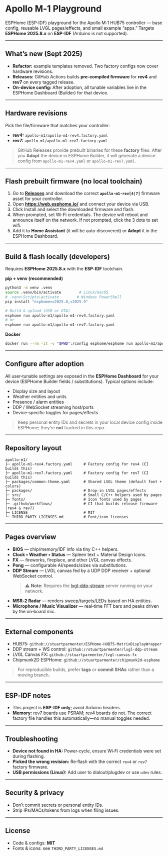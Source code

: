 # Apollo M‑1 Playground

ESPHome (ESP‑IDF) playground for the Apollo M‑1 HUB75 controller — base config, reusable LVGL pages/effects, and small example “apps.” Targets **ESPHome 2025.8.x** on **ESP‑IDF** (Arduino is not supported).

---

## What’s new (Sept 2025)
- **Refactor:** example templates removed. Two factory configs now cover hardware revisions.
- **Releases:** GitHub Actions builds **pre‑compiled firmware** for **rev4** and **rev7** on every tagged release.
- **On‑device config:** After adoption, all tunable variables live in the ESPHome Dashboard (Builder) for that device.

---

## Hardware revisions
Pick the file/firmware that matches your controller:
- **rev4:** `apollo-m1/apollo-m1-rev4.factory.yaml`
- **rev7:** `apollo-m1/apollo-m1-rev7.factory.yaml`

> GitHub Releases provide prebuilt binaries for these **factory** files. After you **Adopt** the device in ESPHome Builder, it will generate a device config from `apollo-m1-rev4.yaml` or `apollo-m1-rev7.yaml`.

---

## Flash prebuilt firmware (no local toolchain)
1. Go to **[Releases](/stuartparmenter/apollo-m1-playground/releases)** and download the correct **`apollo-m1-rev[4|7]`** firmware asset for your controller.
2. Open **https://web.esphome.io/** and connect your device via USB.
3. Click Install and select the downloaded firmware and flash.
4. When prompted, set Wi‑Fi credentials. The device will reboot and announce itself on the network.  If not prompted, click the 3 dots to set wifi.
5. Add it to **Home Assistant** (it will be auto‑discovered) or **Adopt** it in the ESPHome Dashboard.

---

## Build & flash locally (developers)
Requires **ESPHome 2025.8.x** with the **ESP‑IDF** toolchain.

**pip + venv (recommended)**
```bash
python3 -m venv .venv
source .venv/bin/activate        # Linux/macOS
# .venv\Scripts\activate        # Windows PowerShell
pip install "esphome>=2025.8,<2025.9"

# Build & upload (USB or OTA)
esphome run apollo-m1/apollo-m1-rev4.factory.yaml
# or
esphome run apollo-m1/apollo-m1-rev7.factory.yaml
```

**Docker**
```bash
docker run --rm -it -v "$PWD":/config esphome/esphome run apollo-m1/apollo-m1-rev7.factory.yaml
```

---

## Configure after adoption
All user‑tunable settings are exposed in the **ESPHome Dashboard** for your device (ESPHome Builder fields / substitutions). Typical options include:
- Display size and layout
- Weather entities and units
- Presence / alarm entities
- DDP / WebSocket streaming host/ports
- Device‑specific toggles for pages/effects

> Keep personal entity IDs and secrets in your local device config inside ESPHome; they’re **not** tracked in this repo.

---

## Repository layout
```
apollo-m1/
├─ apollo-m1-rev4.factory.yaml     # Factory config for rev4 (CI builds this)
├─ apollo-m1-rev7.factory.yaml     # Factory config for rev7 (CI builds this)
├─ packages/common-theme.yaml      # Shared LVGL theme (default font + colors)
├─ packages/                       # Drop‑in LVGL pages/effects
├─ src/                            # Small C/C++ helpers used by pages
├─ fonts/                          # Icon fonts used by pages
├─ .github/workflows/              # CI that builds release firmware (rev4 & rev7)
├─ LICENSE                         # MIT
└─ THIRD_PARTY_LICENSES.md         # Font/icon licenses
```

---

## Pages overview
- **BIOS** — chip/memory/IDF info via tiny C++ helpers.
- **Clock • Weather • Status** — Spleen text + Material Design Icons.
- **FX** — fireworks, fireplace, and other LVGL canvas effects.
- **Pong** — configurable AI/speeds/sizes via substitutions.
- **DDP Stream** — LVGL canvas fed by a UDP DDP receiver + optional WebSocket control.  
  > ⚠️ **Note:** Requires the [lvgl-ddp-stream](https://github.com/stuartparmenter/lvgl-ddp-stream) server running on your network.
- **MSR‑2 Radar** — renders sweep/targets/LEDs based on HA entities.
- **Microphone / Music Visualizer** — real‑time FFT bars and peaks driven by the on‑board mic.

---

## External components
- HUB75: `github://stuartparmenter/ESPHome-HUB75-MatrixDisplayWrapper`
- DDP stream + WS control: `github://stuartparmenter/lvgl-ddp-stream`
- LVGL Canvas FX: `github://stuartparmenter/lvgl-canvas-fx`
- Chipmunk2D ESPHome: `github://stuartparmenter/chipmunk2d-esphome`

> For reproducible builds, prefer **tags** or **commit SHAs** rather than a moving branch.

---

## ESP‑IDF notes
- This project is **ESP‑IDF only**; avoid Arduino headers.
- **Memory:** rev7 boards use PSRAM; rev4 boards do not. The correct factory file handles this automatically—no manual toggles needed.

---

## Troubleshooting
- **Device not found in HA:** Power‑cycle, ensure Wi‑Fi credentials were set during flashing.
- **Picked the wrong revision:** Re‑flash with the correct `rev4` or `rev7` factory firmware.
- **USB permissions (Linux):** Add user to dialout/plugdev or use `udev` rules.

---

## Security & privacy
- Don’t commit secrets or personal entity IDs.
- Strip IPs/MACs/tokens from logs when filing issues.

---

## License
- Code & configs: **MIT**
- Fonts & icons: see `THIRD_PARTY_LICENSES.md`
